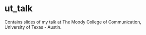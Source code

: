 # ut_talk
Contains slides of my talk at The Moody College of Communication, University of Texas - Austin.
